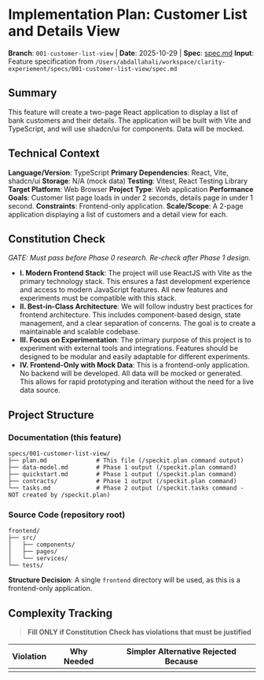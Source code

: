 # Implementation Plan: Customer List and Details View

**Branch**: `001-customer-list-view` | **Date**: 2025-10-29 | **Spec**: [spec.md](./spec.md)
**Input**: Feature specification from `/Users/abdallahali/workspace/clarity-experiement/specs/001-customer-list-view/spec.md`

## Summary

This feature will create a two-page React application to display a list of bank customers and their details. The application will be built with Vite and TypeScript, and will use shadcn/ui for components. Data will be mocked.

## Technical Context

**Language/Version**: TypeScript
**Primary Dependencies**: React, Vite, shadcn/ui
**Storage**: N/A (mock data)
**Testing**: Vitest, React Testing Library
**Target Platform**: Web Browser
**Project Type**: Web application
**Performance Goals**: Customer list page loads in under 2 seconds, details page in under 1 second.
**Constraints**: Frontend-only application.
**Scale/Scope**: A 2-page application displaying a list of customers and a detail view for each.

## Constitution Check

*GATE: Must pass before Phase 0 research. Re-check after Phase 1 design.*

- **I. Modern Frontend Stack**: The project will use ReactJS with Vite as the primary technology stack. This ensures a fast development experience and access to modern JavaScript features. All new features and experiments must be compatible with this stack.
- **II. Best-in-Class Architecture**: We will follow industry best practices for frontend architecture. This includes component-based design, state management, and a clear separation of concerns. The goal is to create a maintainable and scalable codebase.
- **III. Focus on Experimentation**: The primary purpose of this project is to experiment with external tools and integrations. Features should be designed to be modular and easily adaptable for different experiments.
- **IV. Frontend-Only with Mock Data**: This is a frontend-only application. No backend will be developed. All data will be mocked or generated. This allows for rapid prototyping and iteration without the need for a live data source.

## Project Structure

### Documentation (this feature)

```text
specs/001-customer-list-view/
├── plan.md              # This file (/speckit.plan command output)
├── data-model.md        # Phase 1 output (/speckit.plan command)
├── quickstart.md        # Phase 1 output (/speckit.plan command)
├── contracts/           # Phase 1 output (/speckit.plan command)
└── tasks.md             # Phase 2 output (/speckit.tasks command - NOT created by /speckit.plan)
```

### Source Code (repository root)

```text
frontend/
├── src/
│   ├── components/
│   ├── pages/
│   └── services/
└── tests/
```

**Structure Decision**: A single `frontend` directory will be used, as this is a frontend-only application.

## Complexity Tracking

> **Fill ONLY if Constitution Check has violations that must be justified**

| Violation | Why Needed | Simpler Alternative Rejected Because |
|---|---|---|
| | | |